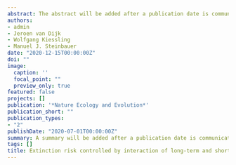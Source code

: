 ```yaml
---
abstract: The abstract will be added after a publication date is communicated.
authors:
- admin
- Jeroen van Dijk
- Wolfgang Kiessling
- Manuel J. Steinbauer
date: "2020-12-15T00:00:00Z"
doi: ""
image:
  caption: ''
  focal_point: ""
  preview_only: true
featured: false
projects: []
publication: '*Nature Ecology and Evolution*'
publication_short: ""
publication_types:
- "2"
publishDate: "2020-07-01T00:00:00Z"
summary: A summary will be added after a publication date is communicated.
tags: []
title: Extinction risk controlled by interaction of long-term and short-term climate change
---
```




